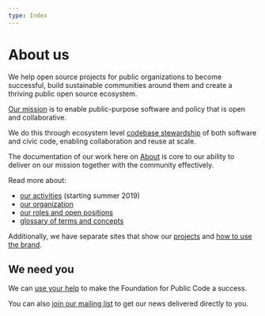 ```yaml
---
type: Index
---
```


# About us

We help open source projects for public organizations to become successful, build sustainable communities around them and create a thriving public open source ecosystem.

[Our mission](organization/mission.md) is to enable public-purpose software and policy that is open and collaborative.

We do this through ecosystem level [codebase stewardship](activities/index.md) of both software and civic code, enabling collaboration and reuse at scale.

The documentation of our work here on [About](activities/documentation/index.md) is core to our ability to deliver on our mission together with the community effectively.

Read more about:

* [our activities](activities/index.md) (starting summer 2019)
* [our organization](organization/index.md)
* [our roles and open positions](roles/index.md)
* [glossary of terms and concepts](glossary/index.md)

Additionally, we have separate sites that show our [projects](https://projects.publiccode.net) and [how to use the brand](https://brand.publiccode.net/).

## We need you

We can [use your help](CONTRIBUTING.md) to make the Foundation for Public Code a success.

You can also [join our mailing list](https://forms.gle/gn7wR2Eaxbv5g1BF9) to get our news delivered directly to you.
